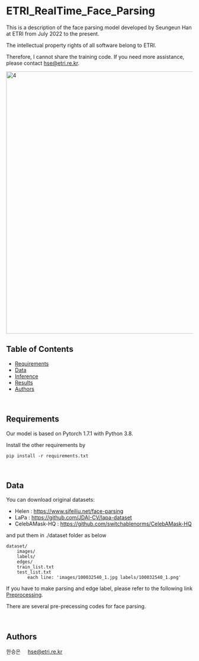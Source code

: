 # ETRI_RealTime_Face_Parsing
 This is a description of the face parsing model developed by Seungeun Han at ETRI from July 2022 to the present.

The intellectual property rights of all software belong to ETRI. 

Therefore, I cannot share the training code. If you need more assistance, please contact hse@etri.re.kr.

<img width="706" alt="4" align="center" src="https://github.com/Seungeun-Han/ETRI_RealTime_Face_Parsing/assets/101082685/7c9e3fc2-1bc9-4e1c-945b-a352f4be095a">


<br>

## Table of Contents
- [Requirements](Requirements)
- [Data](#data)
- [Inference](#inference)
- [Results](#results)
- [Authors](#authors)

<br>

## Requirements

Our model is based on Pytorch 1.7.1 with Python 3.8.

Install the other requirements by

```
pip install -r requirements.txt
```

<br>

## Data

You can download original datasets:

- Helen : https://www.sifeiliu.net/face-parsing
- LaPa : https://github.com/JDAI-CV/lapa-dataset
- CelebAMask-HQ : https://github.com/switchablenorms/CelebAMask-HQ

and put them in ./dataset folder as below

```
dataset/
    images/
    labels/
    edges/
    train_list.txt
    test_list.txt
        each line: 'images/100032540_1.jpg labels/100032540_1.png'
```

If you have to make parsing and edge label, please refer to the following link [Preprocessing](https://github.com/Seungeun-Han/Face-Parsing-Preprocessing).

There are several pre-precessing codes for face parsing.


<br>



## Authors

한승은 &nbsp;&nbsp;&nbsp;  hse@etri.re.kr

